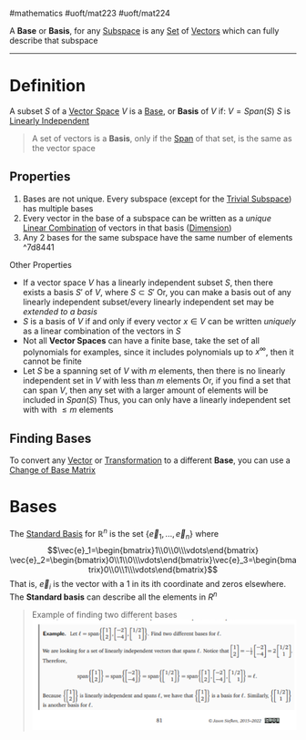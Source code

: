 #mathematics 
#uoft/mat223 #uoft/mat224 

A **Base** or **Basis**, for any [Subspace](Subspace.md) is any [Set](Set.md) of [Vectors](Vector.md) which can fully describe that subspace 

---
# Definition

A subset $S$ of a [Vector Space](../MAT224%20Notes/Vector%20Space.md)  $V$ is a [Base](.md), or **Basis** of $V$ if: 
	$V=Span(S)$
	$S$ is [Linearly Independent](Linear%20Independence.md)

> A set of vectors is a **Basis**, only if the [Span](Span.md) of that set, is the same as the vector space

## Properties
1. Bases are not unique. Every subspace (except for the [Trivial Subspace](Trivial%20Subspace.md)) has multiple bases
2. Every vector in the base of a subspace can be written as a *unique* [Linear Combination](Linear%20Combination.md) of vectors in that basis ([Dimension](Dimension.md))
3. Any 2 bases for the same subspace have the same number of elements ^7d8441

Other Properties
- If a vector space $V$ has a linearly independent subset $S$, then there exists a basis $S'$ of $V$,  where $S\subset S'$
	Or, you can make a basis out of any linearly independent subset/every linearly independent set may be *extended to a basis*
- $S$ is a basis of $V$ if and only if every vector $x\in V$ can be written *uniquely* as a linear combination of the vectors in $S$
- Not all **Vector Spaces** can have a finite base, take the set of all polynomials for examples, since it includes polynomials up to $x^\infty$, then it cannot be finite
- Let $S$ be a spanning set of $V$ with $m$ elements, then there is no linearly independent set in $V$ with less than $m$ elements
	Or, if you find a set that can span $V$, then any set with a larger amount of elements will be included in $Span(S)$
	Thus, you can only have a linearly independent set with with $\leq m$ elements

## Finding Bases 

To convert any [Vector](Vector.md) or [Transformation](Transformation.md) to a different **Base**, you can use a [Change of Base Matrix](../MAT224%20Notes/Change%20of%20Base%20Matrix.md) 

# Bases
The [Standard Basis](Standard%20Basis.md) for $\mathbb{R}^n$ is the set $\{\vec{e}_{1},...,\vec{e}_n\}$ where $$\vec{e}_1=\begin{bmatrix}1\\0\\0\\\vdots\end{bmatrix} \vec{e}_2=\begin{bmatrix}0\\1\\0\\\vdots\end{bmatrix}\vec{e}_3=\begin{bmatrix}0\\0\\1\\\vdots\end{bmatrix}$$That is, $\vec{e}_i$ is the vector with a 1 in its ith coordinate and zeros elsewhere. 
The **Standard basis** can describe all the elements in $R^n$

> Example of finding two different bases 
> 	![Pasted image 20231012132714](Pasted%20image%2020231012132714.png)